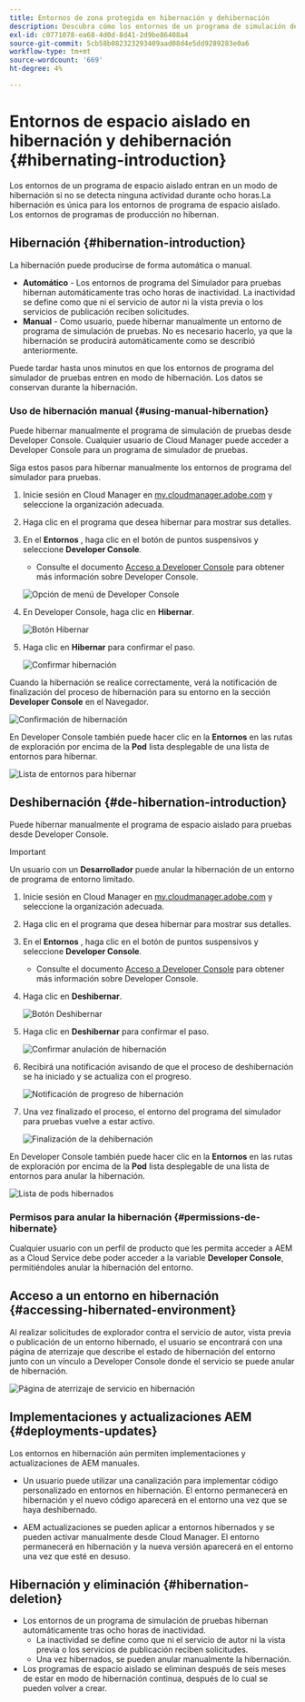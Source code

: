 ```yaml
---
title: Entornos de zona protegida en hibernación y dehibernación
description: Descubra cómo los entornos de un programa de simulación de pruebas entran automáticamente en modo de hibernación y cómo puede anular la hibernación.
exl-id: c0771078-ea68-4d0d-8d41-2d9be86408a4
source-git-commit: 5cb58b082323293409aad08d4e5dd9289283e0a6
workflow-type: tm+mt
source-wordcount: '669'
ht-degree: 4%

---
```



# Entornos de espacio aislado en hibernación y dehibernación {#hibernating-introduction}

Los entornos de un programa de espacio aislado entran en un modo de hibernación si no se detecta ninguna actividad durante ocho horas.La hibernación es única para los entornos de programa de espacio aislado. Los entornos de programas de producción no hibernan.

## Hibernación {#hibernation-introduction}

La hibernación puede producirse de forma automática o manual.

* **Automático** - Los entornos de programa del Simulador para pruebas hibernan automáticamente tras ocho horas de inactividad. La inactividad se define como que ni el servicio de autor ni la vista previa o los servicios de publicación reciben solicitudes.
* **Manual** - Como usuario, puede hibernar manualmente un entorno de programa de simulación de pruebas. No es necesario hacerlo, ya que la hibernación se producirá automáticamente como se describió anteriormente.

Puede tardar hasta unos minutos en que los entornos de programa del simulador de pruebas entren en modo de hibernación. Los datos se conservan durante la hibernación.

### Uso de hibernación manual {#using-manual-hibernation}

Puede hibernar manualmente el programa de simulación de pruebas desde Developer Console. Cualquier usuario de Cloud Manager puede acceder a Developer Console para un programa de simulador de pruebas.

Siga estos pasos para hibernar manualmente los entornos de programa del simulador para pruebas.

1. Inicie sesión en Cloud Manager en [my.cloudmanager.adobe.com](https://my.cloudmanager.adobe.com/) y seleccione la organización adecuada.

1. Haga clic en el programa que desea hibernar para mostrar sus detalles.

1. En el **Entornos** , haga clic en el botón de puntos suspensivos y seleccione **Developer Console**.

   * Consulte el documento [Acceso a Developer Console](/help/implementing/cloud-manager/manage-environments.md#accessing-developer-console) para obtener más información sobre Developer Console.

   ![Opción de menú de Developer Console](assets/developer-console-menu-option.png)

1. En Developer Console, haga clic en **Hibernar**.

   ![Botón Hibernar](assets/hibernate-1.png)

1. Haga clic en **Hibernar** para confirmar el paso.

   ![Confirmar hibernación](assets/hibernate-2.png)

Cuando la hibernación se realice correctamente, verá la notificación de finalización del proceso de hibernación para su entorno en la sección **Developer Console** en el Navegador.

![Confirmación de hibernación](assets/hibernate-4.png)

En Developer Console también puede hacer clic en la **Entornos** en las rutas de exploración por encima de la **Pod** lista desplegable de una lista de entornos para hibernar.

![Lista de entornos para hibernar](assets/hibernate-1b.png)

## Deshibernación {#de-hibernation-introduction}

Puede hibernar manualmente el programa de espacio aislado para pruebas desde Developer Console.

>[!IMPORTANT]
>
>Un usuario con un **Desarrollador** puede anular la hibernación de un entorno de programa de entorno limitado.

1. Inicie sesión en Cloud Manager en [my.cloudmanager.adobe.com](https://my.cloudmanager.adobe.com/) y seleccione la organización adecuada.

1. Haga clic en el programa que desea hibernar para mostrar sus detalles.

1. En el **Entornos** , haga clic en el botón de puntos suspensivos y seleccione **Developer Console**.

   * Consulte el documento [Acceso a Developer Console](/help/implementing/cloud-manager/manage-environments.md#accessing-developer-console) para obtener más información sobre Developer Console.

1. Haga clic en **Deshibernar**.

   ![Botón Deshibernar](assets/de-hibernation-img1.png)

1. Haga clic en **Deshibernar** para confirmar el paso.

   ![Confirmar anulación de hibernación](assets/de-hibernation-img2.png)

1. Recibirá una notificación avisando de que el proceso de deshibernación se ha iniciado y se actualiza con el progreso.

   ![Notificación de progreso de hibernación](assets/de-hibernation-img3.png)

1. Una vez finalizado el proceso, el entorno del programa del simulador para pruebas vuelve a estar activo.

   ![Finalización de la dehibernación](assets/de-hibernation-img4.png)


En Developer Console también puede hacer clic en la **Entornos** en las rutas de exploración por encima de la **Pod** lista desplegable de una lista de entornos para anular la hibernación.

![Lista de pods hibernados](assets/de-hibernate-1b.png)

### Permisos para anular la hibernación {#permissions-de-hibernate}

Cualquier usuario con un perfil de producto que les permita acceder a AEM as a Cloud Service debe poder acceder a la variable **Developer Console**, permitiéndoles anular la hibernación del entorno.

## Acceso a un entorno en hibernación {#accessing-hibernated-environment}

Al realizar solicitudes de explorador contra el servicio de autor, vista previa o publicación de un entorno hibernado, el usuario se encontrará con una página de aterrizaje que describe el estado de hibernación del entorno junto con un vínculo a Developer Console donde el servicio se puede anular de hibernación.

![Página de aterrizaje de servicio en hibernación](assets/de-hibernation-img5.png)

## Implementaciones y actualizaciones AEM {#deployments-updates}

Los entornos en hibernación aún permiten implementaciones y actualizaciones de AEM manuales.

* Un usuario puede utilizar una canalización para implementar código personalizado en entornos en hibernación. El entorno permanecerá en hibernación y el nuevo código aparecerá en el entorno una vez que se haya deshibernado.

* AEM actualizaciones se pueden aplicar a entornos hibernados y se pueden activar manualmente desde Cloud Manager. El entorno permanecerá en hibernación y la nueva versión aparecerá en el entorno una vez que esté en desuso.

## Hibernación y eliminación {#hibernation-deletion}

* Los entornos de un programa de simulación de pruebas hibernan automáticamente tras ocho horas de inactividad.
   * La inactividad se define como que ni el servicio de autor ni la vista previa o los servicios de publicación reciben solicitudes.
   * Una vez hibernados, se pueden anular manualmente la hibernación.
* Los programas de espacio aislado se eliminan después de seis meses de estar en modo de hibernación continua, después de lo cual se pueden volver a crear.
